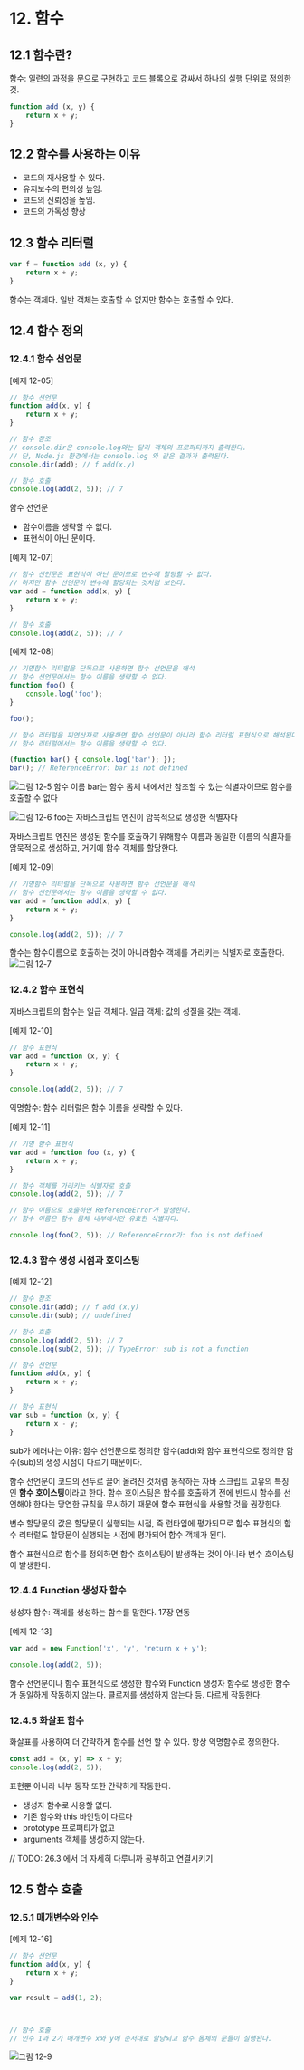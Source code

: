 # 12. 함수

## 12.1 함수란?

함수: 일련의 과정을 문으로 구현하고 코드 블록으로 감싸서 하나의 실행 단위로 정의한 것.

```javascript
function add (x, y) {
    return x + y;
}
```

## 12.2 함수를 사용하는 이유

- 코드의 재사용할 수 있다.
- 유지보수의 편의성 높임.
- 코드의 신뢰성을 높임.
- 코드의 가독성 향상

## 12.3 함수 리터럴

```javascript
var f = function add (x, y) {
    return x + y;
}
```

함수는 객체다. 일반 객체는 호출할 수 없지만 함수는 호출할 수 있다.

## 12.4 함수 정의

### 12.4.1 함수 선언문

[예제 12-05]

```javascript
// 함수 선언문
function add(x, y) {
    return x + y;
}

// 함수 참조
// console.dir은 console.log와는 달리 객체의 프로퍼티까지 출력한다.
// 단, Node.js 환경에서는 console.log 와 같은 결과가 출력된다.
console.dir(add); // f add(x.y)

// 함수 호출
console.log(add(2, 5)); // 7
```

함수 선언문

- 함수이름을 생략할 수 없다.
- 표현식이 아닌 문이다.

[예제 12-07]

```javascript
// 함수 선언문은 표현식이 아닌 문이므로 변수에 할당할 수 없다.
// 하지만 함수 선언문이 변수에 할당되는 것처럼 보인다.
var add = function add(x, y) {
    return x + y;
}

// 함수 호출
console.log(add(2, 5)); // 7
```

[예제 12-08]

```javascript
// 기명함수 리터럴을 단독으로 사용하면 함수 선언문을 해석
// 함수 선언문에서는 함수 이름을 생략할 수 없다.
function foo() {
    console.log('foo');
}

foo();

// 함수 리터럴을 피연산자로 사용하면 함수 선언문이 아니라 함수 리터럴 표현식으로 해석된다.
// 함수 리터럴에서는 함수 이름을 생략할 수 있다.

(function bar() { console.log('bar'); });
bar(); // ReferenceError: bar is not defined
```

![그림 12-5 함수 이름 bar는 함수 몸체 내에서만 참조할 수 있는 식별자이므로 함수를 호출할 수 없다](../images/12-5.png)

![그림 12-6 foo는 자바스크립트 엔진이 암묵적으로 생성한 식별자다](../images/12-6.png)

자바스크립트 엔진은 생성된 함수를 호출하기 위해함수 이름과 동일한 이름의 식별자를 암묵적으로 생성하고, 거기에 함수 객체를 할당한다.

[예제 12-09]

```javascript
// 기명함수 리터럴을 단독으로 사용하면 함수 선언문을 해석
// 함수 선언문에서는 함수 이름을 생략할 수 없다.
var add = function add(x, y) {
    return x + y;
}

console.log(add(2, 5)); // 7
```

함수는 함수이름으로 호출하는 것이 아니라함수 객체를 가리키는 식별자로 호출한다.
![그림 12-7](../images/12-7.png)

### 12.4.2 함수 표현식

지바스크립트의 함수는 일급 객체다.
일급 객체: 값의 성질을 갖는 객체.

[예제 12-10]

```javascript
// 함수 표현식
var add = function (x, y) {
    return x + y;
}

console.log(add(2, 5)); // 7
```

익명함수: 함수 리터럴은 함수 이름을 생략할 수 있다.

[예제 12-11]

```javascript
// 기명 함수 표현식
var add = function foo (x, y) {
    return x + y;
}

// 함수 객체를 가리키는 식별자로 호출
console.log(add(2, 5)); // 7

// 함수 이름으로 호출하면 ReferenceError가 발생한다.
// 함수 이름은 함수 몸체 내부에서만 유효한 식별자다.

console.log(foo(2, 5)); // ReferenceError가: foo is not defined
```

### 12.4.3 함수 생성 시점과 호이스팅

[예제 12-12]

```javascript
// 함수 참조
console.dir(add); // f add (x,y)
console.dir(sub); // undefined

// 함수 호출
console.log(add(2, 5)); // 7
console.log(sub(2, 5)); // TypeError: sub is not a function

// 함수 선언문
function add(x, y) {
    return x + y;
}

// 함수 표현식
var sub = function (x, y) {
    return x - y;
}
```

sub가 에러나는 이유:
함수 선언문으로 정의한 함수(add)와 함수 표현식으로 정의한 함수(sub)의 생성 시점이 다르기 때문이다.

함수 선언문이 코드의 선두로 끌어 올려진 것처럼 동작하는 자바 스크립트 고유의 특징인 **함수 호이스팅**이라고 한다.
함수 호이스팅은 함수를 호출하기 전에 반드시 함수를 선언해야 한다는 당연한 규칙을 무시하기 때문에 함수 표현식을 사용할 것을 권장한다.

변수 할당문의 값은 할당문이 실행되는 시점, 즉 런타임에 평가되므로 함수 표현식의 함수 리터럴도 할당문이 실행되는 시점에 평가되어 함수 객체가 된다.

함수 표현식으로 함수를 정의하면 함수 호이스팅이 발생하는 것이 아니라 변수 호이스팅이 발생한다.

### 12.4.4 Function 생성자 함수

생성자 함수: 객체를 생성하는 함수를 말한다.  17장 연동

[예제 12-13]

```javascript
var add = new Function('x', 'y', 'return x + y');

console.log(add(2, 5));
```

함수 선언문이나 함수 표현식으로 생성한 함수와 Function 생성자 함수로 생성한 함수가 동일하게 작동하지 않는다.
클로저를 생성하지 않는다 등. 다르게 작동한다.

### 12.4.5 화살표 함수

화살표를 사용하여 더 간략하게 함수를 선언 할 수 있다. 항상 익명함수로 정의한다.

```javascript
const add = (x, y) => x + y;
console.log(add(2, 5));
```

표현뿐 아니라 내부 동작 또한 간략하게 작동한다.

- 생성자 함수로 사용할 없다.
- 기존 함수와 this 바인딩이 다르다
- prototype 프로퍼티가 없고
- arguments 객체를 생성하지 않는다.
  
// TODO: 26.3 에서 더 자세히 다루니까 공부하고 연결시키기

## 12.5 함수 호출

### 12.5.1 매개변수와 인수

[예제 12-16]

```javascript
// 함수 선언문
function add(x, y) {
    return x + y;
}

var result = add(1, 2);



// 함수 호출
// 인수 1과 2가 매개변수 x와 y에 순서대로 할당되고 함수 몸체의 문들이 실행된다.
```

![그림 12-9](../images/12-9.png)